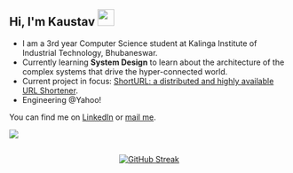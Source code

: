 ## Hi, I'm Kaustav <img src="https://raw.githubusercontent.com/MartinHeinz/MartinHeinz/master/wave.gif" width="30px">

- I am a 3rd year Computer Science student at Kalinga Institute of Industrial Technology, Bhubaneswar.
- Currently learning **System Design** to learn about the architecture of the complex systems that drive
the hyper-connected world.
- Current project in focus: <a href="https://github.com/muKaustav/ShortURL" target="_blank">ShortURL: a distributed and highly available URL Shortener</a>.
- Engineering @Yahoo!

You can find me on [LinkedIn](https://www.linkedin.com/in/kaustavmukhopadhyay/) or [mail me](mailto:mu.kaustav@gmail.com).

![](https://komarev.com/ghpvc/?username=muKaustav&style=flat-square)

##
<div align="center">

[![GitHub Streak](https://github-readme-streak-stats.herokuapp.com?user=muKaustav&theme=react)](https://git.io/streak-stats) 

</div>

##
